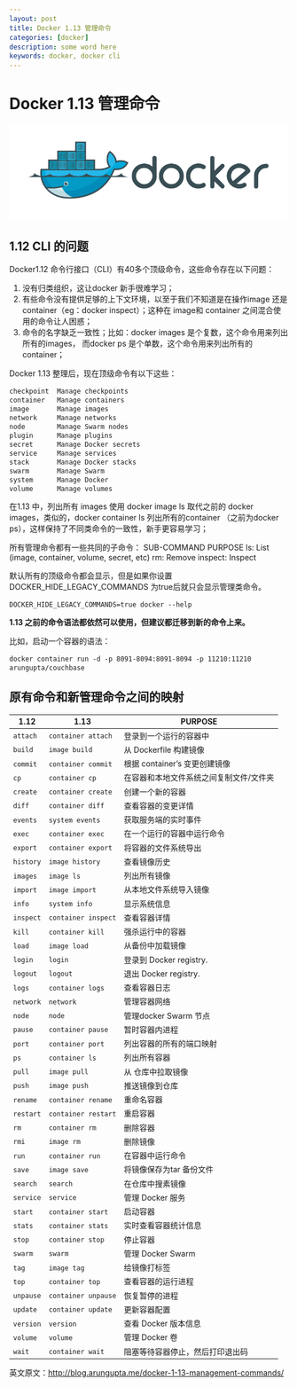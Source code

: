 ```yaml
---
layout: post
title: Docker 1.13 管理命令
categories: [docker]
description: some word here
keywords: docker, docker cli
---
```


# Docker 1.13 管理命令
![](/images/posts/9-1.png)

## 1.12 CLI 的问题

Docker1.12 命令行接口（CLI）有40多个顶级命令，这些命令存在以下问题：

1. 没有归类组织，这让docker 新手很难学习；
2. 有些命令没有提供足够的上下文环境，以至于我们不知道是在操作image 还是container（eg：docker inspect）；这种在 image和 container 之间混合使用的命令让人困惑；
3. 命令的名字缺乏一致性；比如：docker images 是个复数，这个命令用来列出所有的images， 而docker ps 是个单数，这个命令用来列出所有的 container；

Docker 1.13 整理后，现在顶级命令有以下这些：
```shell
checkpoint  Manage checkpoints
container   Manage containers
image       Manage images
network     Manage networks
node        Manage Swarm nodes
plugin      Manage plugins
secret      Manage Docker secrets
service     Manage services
stack       Manage Docker stacks
swarm       Manage Swarm
system      Manage Docker
volume      Manage volumes
```
在1.13 中，列出所有 images 使用 docker image ls 取代之前的 docker images，类似的，docker container ls 列出所有的container （之前为docker ps），这样保持了不同类命令的一致性，新手更容易学习；

所有管理命令都有一些共同的子命令：
SUB-COMMAND	PURPOSE
ls:	List <category> (image, container, volume, secret, etc)
rm:	Remove <category>
inspect: 	Inspect <category>

默认所有的顶级命令都会显示，但是如果你设置DOCKER_HIDE_LEGACY_COMMANDS 为true后就只会显示管理类命令。

```shell
DOCKER_HIDE_LEGACY_COMMANDS=true docker --help
```

**1.13  之前的命令语法都依然可以使用，但建议都迁移到新的命令上来。**

比如，启动一个容器的语法：
```shell
docker container run -d -p 8091-8094:8091-8094 -p 11210:11210 arungupta/couchbase
```

## 原有命令和新管理命令之间的映射
| 1.12      | 1.13                | PURPOSE               |
| --------- | ------------------- | --------------------- |
| `attach`  | `container attach`  | 登录到一个运行的容器中           |
| `build`   | `image build`       | 从 Dockerfile 构建镜像     |
| `commit`  | `container commit`  | 根据 container’s 变更创建镜像 |
| `cp`      | `container cp`      | 在容器和本地文件系统之间复制文件/文件夹  |
| `create`  | `container create`  | 创建一个新的容器              |
| `diff`    | `container diff`    | 查看容器的变更详情             |
| `events`  | `system events`     | 获取服务端的实时事件            |
| `exec`    | `container exec`    | 在一个运行的容器中运行命令         |
| `export`  | `container export`  | 将容器的文件系统导出            |
| `history` | `image history`     | 查看镜像历史                |
| `images`  | `image ls`          | 列出所有镜像                |
| `import`  | `image import`      | 从本地文件系统导入镜像           |
| `info`    | `system info`       | 显示系统信息                |
| `inspect` | `container inspect` | 查看容器详情                |
| `kill`    | `container kill`    | 强杀运行中的容器              |
| `load`    | `image load`        | 从备份中加载镜像              |
| `login`   | `login`             | 登录到 Docker registry.  |
| `logout`  | `logout`            | 退出 Docker registry.   |
| `logs`    | `container logs`    | 查看容器日志                |
| `network` | `network`           | 管理容器网络                |
| `node`    | `node`              | 管理docker Swarm 节点     |
| `pause`   | `container pause`   | 暂时容器内进程               |
| `port`    | `container port`    | 列出容器的所有的端口映射          |
| `ps`      | `container ls`      | 列出所有容器                |
| `pull`    | `image pull`        | 从 仓库中拉取镜像             |
| `push`    | `image push`        | 推送镜像到仓库               |
| `rename`  | `container rename`  | 重命名容器                 |
| `restart` | `container restart` | 重启容器                  |
| `rm`      | `container rm`      | 删除容器                  |
| `rmi`     | `image rm`          | 删除镜像                  |
| `run`     | `container run`     | 在容器中运行命令              |
| `save`    | `image save`        | 将镜像保存为tar 备份文件        |
| `search`  | `search`            | 在仓库中搜素镜像              |
| `service` | `service`           | 管理 Docker 服务          |
| `start`   | `container start`   | 启动容器                  |
| `stats`   | `container stats`   | 实时查看容器统计信息            |
| `stop`    | `container stop`    | 停止容器                  |
| `swarm`   | `swarm`             | 管理 Docker Swarm       |
| `tag`     | `image tag`         | 给镜像打标签                |
| `top`     | `container top`     | 查看容器的运行进程             |
| `unpause` | `container unpause` | 恢复暂停的进程               |
| `update`  | `container update`  | 更新容器配置                |
| `version` | `version`           | 查看 Docker 版本信息        |
| `volume`  | `volume`            | 管理 Docker 卷           |
| `wait`    | `container wait`    | 阻塞等待容器停止，然后打印退出码      |

英文原文：http://blog.arungupta.me/docker-1-13-management-commands/
